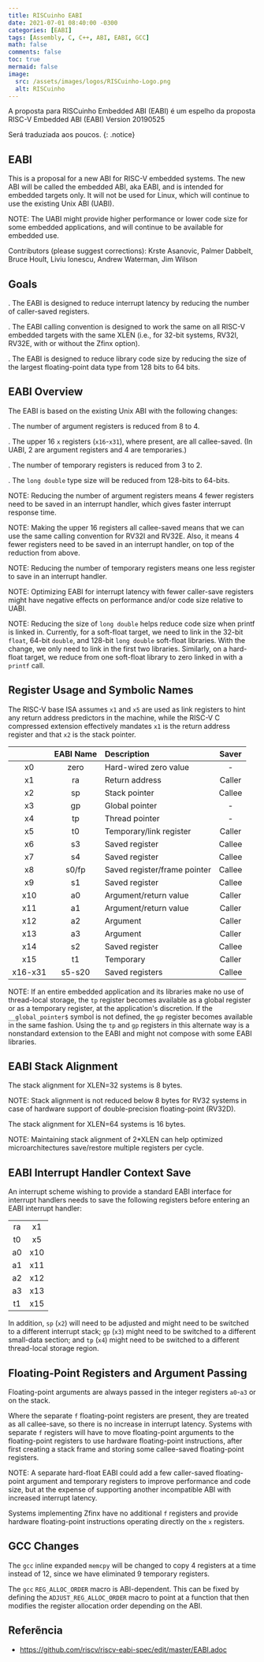 ```yaml
---
title: RISCuinho EABI
date: 2021-07-01 08:40:00 -0300
categories: [EABI]
tags: [Assembly, C, C++, ABI, EABI, GCC]
math: false
comments: false
toc: true
mermaid: false
image:
  src: /assets/images/logos/RISCuinho-Logo.png
  alt: RISCuinho
---
```


A proposta para RISCuinho Embedded ABI (EABI) é um espelho da proposta RISC-V Embedded ABI (EABI) Version 20190525

Será traduziada aos poucos.
{: .notice}

## EABI

This is a proposal for a new ABI for RISC-V embedded systems.  The new
ABI will be called the embedded ABI, aka EABI, and is intended for
embedded targets only.  It will not be used for Linux, which will
continue to use the existing Unix ABI (UABI).

NOTE: The UABI might provide higher performance or lower code size for
some embedded applications, and will continue to be available for
embedded use.

Contributors (please suggest corrections): Krste Asanovic, Palmer
Dabbelt, Bruce Hoult, Liviu Ionescu, Andrew Waterman, Jim Wilson

## Goals

. The EABI is designed to reduce interrupt latency by reducing the
number of caller-saved registers.

. The EABI calling convention is designed to work the same on all
RISC-V embedded targets with the same XLEN (i.e., for 32-bit systems,
RV32I, RV32E, with or without the Zfinx option).

. The EABI is designed to reduce library code size by reducing the
size of the largest floating-point data type from 128 bits to 64 bits.

## EABI Overview

The EABI is based on the existing Unix ABI with the following
changes:

. The number of argument registers is reduced from 8 to 4.

. The upper 16 `x` registers (`x16`-`x31`), where present, are all
callee-saved.  (In UABI, 2 are argument registers and 4 are
temporaries.)

. The number of temporary registers is reduced from 3 to 2.

. The `long double` type size will be reduced from 128-bits to
64-bits.

NOTE: Reducing the number of argument registers means 4 fewer
registers need to be saved in an interrupt handler, which gives faster
interrupt response time.

NOTE: Making the upper 16 registers all callee-saved means that we can
use the same calling convention for RV32I and RV32E.  Also, it means 4
fewer registers need to be saved in an interrupt handler, on top of
the reduction from above.

NOTE: Reducing the number of temporary registers means one less
register to save in an interrupt handler.

NOTE: Optimizing EABI for interrupt latency with fewer caller-save
registers might have negative effects on performance and/or code size
relative to UABI.

NOTE: Reducing the size of `long double` helps reduce code size when
printf is linked in.  Currently, for a soft-float target, we need to
link in the 32-bit `float`, 64-bit `double`, and 128-bit `long double`
soft-float libraries.  With the change, we only need to link in the
first two libraries.  Similarly, on a hard-float target, we reduce
from one soft-float library to zero linked in with a `printf` call.

## Register Usage and Symbolic Names

The RISC-V base ISA assumes `x1` and `x5` are used as link registers
to hint any return address predictors in the machine, while the RISC-V
C compressed extension effectively mandates `x1` is the return address
register and that `x2` is the stack pointer.


|        | EABI Name | Description                    | Saver |
| :----: | :-------: | :----------------------------- | :---: |
|   x0   |    zero   | Hard-wired zero value          | - |
|   x1   |    ra     | Return address                 | Caller |
|   x2   |    sp     | Stack pointer                  | Callee |
|   x3   |    gp     | Global pointer                 | - |
|   x4   |    tp     | Thread pointer                 | - |
|   x5   |    t0     | Temporary/link register        | Caller |
|   x6   |    s3     | Saved register                 | Callee |
|   x7   |    s4     | Saved register                 | Callee |
|   x8   |    s0/fp  | Saved register/frame pointer   | Callee |
|   x9   |    s1     | Saved register                 | Callee |
|   x10  |    a0     | Argument/return value          | Caller |
|   x11  |    a1     | Argument/return value          | Caller |
|   x12  |    a2     | Argument                       | Caller |
|   x13  |    a3     | Argument                       | Caller |
|   x14  |    s2     | Saved register                 | Callee |
|   x15    |  t1     | Temporary                      | Caller |
|   x16-x31|  s5-s20 | Saved registers                | Callee |

NOTE: If an entire embedded application and its libraries make no use
of thread-local storage, the `tp` register becomes available as a global
register or as a temporary register, at the application's discretion.
If the `__global_pointer$` symbol is not defined, the `gp` register
becomes available in the same fashion.  Using the `tp` and `gp` registers
in this alternate way is a nonstandard extension to the EABI and might
not compose with some EABI libraries.

## EABI Stack Alignment

The stack alignment for XLEN=32 systems is 8 bytes.

NOTE: Stack alignment is not reduced below 8 bytes for RV32 systems in
case of hardware support of double-precision floating-point (RV32D).

The stack alignment for XLEN=64 systems is 16 bytes.

NOTE: Maintaining stack alignment of 2*XLEN can help optimized
microarchitectures save/restore multiple registers per cycle.

## EABI Interrupt Handler Context Save

An interrupt scheme wishing to provide a standard EABI interface for
interrupt handlers needs to save the following registers before
entering an EABI interrupt handler:

|||
|:---:|:---:|
  ra| x1
  t0| x5
  a0| x10
  a1| x11
  a2| x12
  a3| x13
  t1| x15

In addition, `sp` (`x2`) will need to be adjusted and might need to be
switched to a different interrupt stack; `gp` (`x3`) might need to be
switched to a different small-data section; and `tp` (`x4`) might need
to be switched to a different thread-local storage region.

## Floating-Point Registers and Argument Passing

Floating-point arguments are always passed in the integer registers
`a0`-`a3` or on the stack.

Where the separate `f` floating-point registers are present, they are
treated as all callee-save, so there is no increase in interrupt
latency.  Systems with separate `f` registers will have to move
floating-point arguments to the floating-point registers to use
hardware floating-point instructions, after first creating a
stack frame and storing some callee-saved floating-point registers.

NOTE: A separate hard-float EABI could add a few caller-saved
floating-point argument and temporary registers to improve performance
and code size, but at the expense of supporting another incompatible
ABI with increased interrupt latency.

Systems implementing Zfinx have no additional `f` registers and
provide hardware floating-point instructions operating directly on the
`x` registers.

## GCC Changes

The `gcc` inline expanded `memcpy` will be changed to copy 4 registers
at a time instead of 12, since we have eliminated 9 temporary
registers.

The `gcc` `REG_ALLOC_ORDER` macro is ABI-dependent.  This can be fixed
by defining the `ADJUST_REG_ALLOC_ORDER` macro to point at a function
that then modifies the register allocation order depending on the ABI.


## Referẽncia

- https://github.com/riscv/riscv-eabi-spec/edit/master/EABI.adoc
